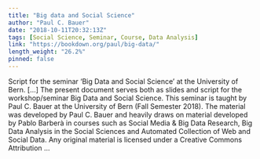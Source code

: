 ```yaml
---
title: "Big data and Social Science"
author: "Paul C. Bauer"
date: "2018-10-11T20:32:13Z"
tags: [Social Science, Seminar, Course, Data Analysis]
link: "https://bookdown.org/paul/big-data/"
length_weight: "26.2%"
pinned: false
---
```


Script for the seminar ‘Big Data and Social Science’ at the University of Bern. [...] The present document serves both as slides and script for the workshop/seminar Big Data and Social Science. This seminar is taught by Paul C. Bauer at the University of Bern (Fall Semester 2018). The material was developed by Paul C. Bauer and heavily draws on material developed by Pablo Barberà in courses such as Social Media & Big Data Research, Big Data Analysis in the Social Sciences and Automated Collection of Web and Social Data. Any original material is licensed under a Creative Commons Attribution ...
